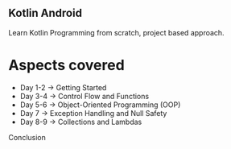## Kotlin Android 

Learn Kotlin Programming from scratch, project based approach.

# Aspects covered
- Day 1-2 -> Getting Started
- Day 3-4 -> Control Flow and Functions
- Day 5-6 -> Object-Oriented Programming (OOP)
- Day 7 -> Exception Handling and Null Safety
- Day 8-9 -> Collections and Lambdas

Conclusion
